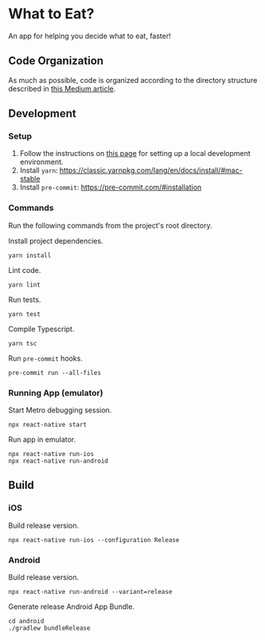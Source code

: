 # What to Eat?

An app for helping you decide what to eat, faster!

## Code Organization

As much as possible, code is organized according to the directory structure described in [this Medium article](https://medium.com/habilelabs/best-folder-structure-for-react-native-project-a46405bdba7).

## Development

### Setup

1. Follow the instructions on [this page](https://reactnative.dev/docs/environment-setup) for setting up a local development environment.
2. Install `yarn`: https://classic.yarnpkg.com/lang/en/docs/install/#mac-stable
3. Install `pre-commit`: https://pre-commit.com/#installation

### Commands

Run the following commands from the project's root directory.

Install project dependencies.

```
yarn install
```

Lint code.

```
yarn lint
```

Run tests.

```
yarn test
```

Compile Typescript.

```
yarn tsc
```

Run `pre-commit` hooks.

```
pre-commit run --all-files
```

### Running App (emulator)

Start Metro debugging session.

```
npx react-native start
```

Run app in emulator.

```
npx react-native run-ios
npx react-native run-android
```

## Build

### iOS

Build release version.

```
npx react-native run-ios --configuration Release
```

### Android

Build release version.

```
npx react-native run-android --variant=release
```

Generate release Android App Bundle.

```
cd android
./gradlew bundleRelease
```
